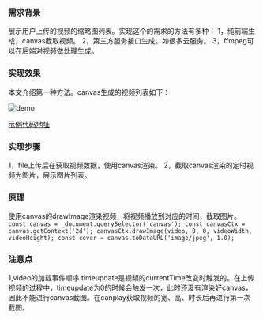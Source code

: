 ### 需求背景
展示用户上传的视频的缩略图列表。实现这个的需求的方法有多种：
1，纯前端生成，canvas截取视频。
2，第三方服务接口生成。如很多云服务。
3，ffmpeg可以在后端对视频做处理生成。

### 实现效果
本文介绍第一种方法。canvas生成的视频列表如下：
<!-- ![demo](./demo.jpg) -->
![demo](https://github.com/liqiuhui/blog/blob/master/video/demo.jpg?raw=true)

[示例代码地址](https://github.com/liqiuhui/blog/blob/master/video/video.html)
### 实现步骤
1，file上传后在获取视频数据，使用canvas渲染。
2，截取canvas渲染的定时视频为图片，展示图片列表。

### 原理
使用canvas的drawImage渲染视频，将视频播放到对应的时间，截取图片。
`
const canvas = _document.querySelector('canvas');
const canvasCtx = canvas.getContext('2d');
canvasCtx.drawImage(video, 0, 0, videoWidth, videoHeight);
const cover = canvas.toDataURL('image/jpeg', 1.0);
`

### 注意点
1,video的加载事件顺序
timeupdate是视频的currentTime改变时触发的。在上传视频的过程中，timeupdate为0的时候会触发一次，此时还没有渲染好canvas，因此不能进行canvas截图。在canplay获取视频的宽、高、时长后再进行第一次截图。
